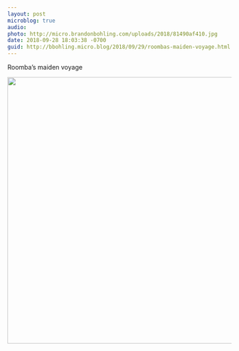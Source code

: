 ```yaml
---
layout: post
microblog: true
audio: 
photo: http://micro.brandonbohling.com/uploads/2018/81490af410.jpg
date: 2018-09-28 18:03:38 -0700
guid: http://bbohling.micro.blog/2018/09/29/roombas-maiden-voyage.html
---
```

Roomba’s maiden voyage

<img src="http://micro.brandonbohling.com/uploads/2018/81490af410.jpg" width="600" height="600" />
